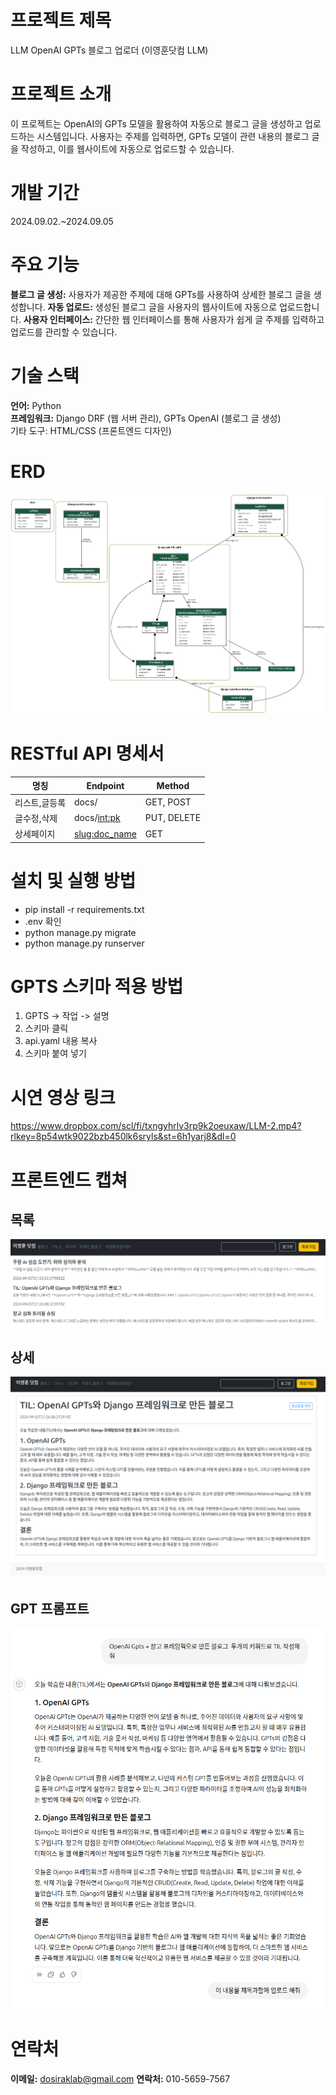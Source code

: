 # 프로젝트 제목
LLM OpenAI GPTs 블로그 업로더 (이영훈닷컴 LLM)
<br>
# 프로젝트 소개
이 프로젝트는 OpenAI의 GPTs 모델을 활용하여 자동으로 블로그 글을 생성하고 업로드하는 시스템입니다. 사용자는 주제를 입력하면, GPTs 모델이 관련 내용의 블로그 글을 작성하고, 이를 웹사이트에 자동으로 업로드할 수 있습니다.
<br>
# 개발 기간
2024.09.02.~2024.09.05
<br>

# 주요 기능
**블로그 글 생성:** 사용자가 제공한 주제에 대해 GPTs를 사용하여 상세한 블로그 글을 생성합니다.
**자동 업로드:** 생성된 블로그 글을 사용자의 웹사이트에 자동으로 업로드합니다.
**사용자 인터페이스:** 간단한 웹 인터페이스를 통해 사용자가 쉽게 글 주제를 입력하고 업로드를 관리할 수 있습니다.
<br>

# 기술 스택
**언어:** Python<br>
**프레임워크:** Django DRF (웹 서버 관리), GPTs OpenAI (블로그 글 생성)<br>
기타 도구: HTML/CSS (프론트엔드 디자인)
<br>
# ERD
![image](https://github.com/leeyounghuncom/lyhblogllm/blob/main/etc/erd.png?raw=true)
<br>
# RESTful API 명세서
 명칭      | Endpoint        | Method      
|---------|-----------------|-------------|
 리스트,글등록 | docs/           | GET, POST   
 글수정,삭제  | docs/<int:pk>   | PUT, DELETE 
 상세페이지   | <slug:doc_name> | GET        

# 설치 및 실행 방법
* pip install -r requirements.txt
* .env 확인
* python manage.py migrate
* python manage.py runserver


# GPTS 스키마 적용 방법
1. GPTS -> 작업 -> 설명 
2. 스키마 클릭 
3. api.yaml 내용 복사
4. 스키마 붙여 넣기 


# 시연 영상 링크
https://www.dropbox.com/scl/fi/txngyhrlv3rp9k2oeuxaw/LLM-2.mp4?rlkey=8p54wtk9022bzb450lk6sryls&st=6h1yarj8&dl=0

# 프론트엔드 캡쳐
## 목록
![image](https://github.com/leeyounghuncom/lyhblogllm/blob/main/etc/LLM02.png?raw=true)
## 상세
![image](https://github.com/leeyounghuncom/lyhblogllm/blob/main/etc/LLM03.png?raw=true)
## GPT 프롬프트
![image](https://github.com/leeyounghuncom/lyhblogllm/blob/main/etc/LLM01.png?raw=true)

# 연락처
**이메일:** dosiraklab@gmail.com
**연락처:** 010-5659-7567
